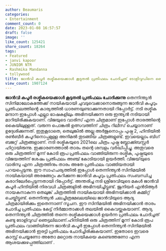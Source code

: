 ```yaml
---
author: Beaumaris
categories:
- Entertainment
comment_count: 0
date: 2023-01-08 16:57:57
draft: false
image: ''
like_count: 125421
share_count: 18264
tags:
- Featured
- janvi kapoor
- JUNIOR NTR
- Rashmika Mandanna
- tollywood
title: ജാൻവി കപൂർ രശ്മികയെക്കാൾ കൂടുതൽ പ്രതിഫലം ചോദിച്ചത് ടോളിവുഡിനെ ഞെട്ടിക്കുന്നു
view_count: 1907124
---
```


**ജാൻവി കപൂർ രശ്മികയെക്കാൾ കൂടുതൽ പ്രതിഫലം ചോദിക്കുന്നു** തെന്നിന്ത്യൻ സിനിമാലോകത്തേക്ക് നായികയായി ചുവടുവെക്കാനൊരുങ്ങുന്ന ജാൻവി കപൂറും പ്രതിഫലത്തിന്റെ കാര്യത്തിൽ ധാരണയുണ്ടാക്കുന്നതായി റിപ്പോർട്ട്. നടി രശ്മിക മന്ദാന ഇപ്പോൾ എല്ലാ ഭാഷകളിലും അഭിനയിക്കുന്ന ഒരു ഇന്ത്യൻ നടിയായി മാറിയിരിക്കുകയാണ്. വിജയുടെ വാരിസ് എന്ന ചിത്രമാണ് ഇപ്പോൾ താരത്തിന്റെ കൈയിലുള്ളത്. വരുന്ന പൊങ്കൽ ഉത്സവത്തിന് ചിത്രം റിലീസ് ചെയ്യാനാണ് ഉദ്ദേശിക്കുന്നത്. ഇതുകൂടാതെ, തെലുങ്കിൽ അല്ലു അർജുനൊപ്പം പുഷ്പ 2, ഹിന്ദിയിൽ രൺബീർ കപൂറിനൊപ്പമുള്ള അനിമൽ തുടങ്ങിയ ചിത്രങ്ങളുണ്ട്. ഇവയെല്ലാം ബിഗ് ബജറ്റ് ചിത്രങ്ങളാണ്. നടി രശ്മികയുടെ 2021ലെ ചിത്രം പുഷ്പ ബ്ലോക്ക്ബസ്റ്റർ ഹിറ്റായിരുന്നു. ഇക്കാരണത്താൽ താരം തന്റെ ശമ്പളം വർദ്ധിപ്പിച്ചു. അതുവരെ ഒരു ചിത്രത്തിന് മൂന്ന് കോടി രൂപ പ്രതിഫലം വാങ്ങിയിരുന്ന രശ്മിക, പുഷ്പയുടെ വിജയത്തിന് ശേഷം പ്രതിഫലം അഞ്ച് കോടിയായി ഉയർത്തി. വിജയ്‌യുടെ വാരിസു എന്ന ചിത്രത്തിനും താരം അതേ പ്രതിഫലം വാങ്ങിയതായി പറയപ്പെടുന്നു. ഈ സാഹചര്യത്തിൽ ഇപ്പോൾ തെന്നിന്ത്യൻ സിനിമയിൽ നായികയായി അരങ്ങേറ്റം കുറിക്കുന്ന ജാൻവി കപൂറും പ്രതിഫലം സംബന്ധിച്ച കരാറിലേർപ്പെടുന്നതായി റിപ്പോർട്ട്. അന്തരിച്ച നടി ശ്രീദേവിയുടെ മകൾ ജാൻവി കപൂർ ഹിന്ദിയിൽ നിരവധി ചിത്രങ്ങളിൽ അഭിനയിച്ചിട്ടുണ്ട്. ജൂനിയർ എൻടിആർ നായകനാകുന്ന തെലുങ്ക് ചിത്രത്തിൽ നായികയായി അഭിനയിക്കാൻ കമ്മിറ്റ് ചെയ്തിട്ടുണ്ട്. തെന്നിന്ത്യൻ ചലച്ചിത്രമേഖലയിലെ ജാൻവിയുടെ ആദ്യ ചിത്രമായിരിക്കും ഇതെന്നാണ് സൂചന. ഈ സിനിമയിൽ അഭിനയിക്കാൻ താരം ചോദിച്ച പ്രതിഫലം കേട്ട് നിർമ്മാതാക്കൾ തലയിൽ കൈവയ്ക്കുകയാണ്. ആദ്യ തെന്നിന്ത്യൻ ചിത്രത്തിൽ തന്നെ രശ്മികയെക്കാൾ ഉയർന്ന പ്രതിഫലം ചോദിച്ചത് കണ്ടു ടോളിവുഡ് ഞെട്ടലിലാണ്.ഹിന്ദിയിൽ ഒരു ചിത്രത്തിന് മൂന്ന് കോടി രൂപ പ്രതിഫലം വാങ്ങിയിരുന്ന ജാൻവി കപൂർ ഇപ്പോൾ തെന്നിന്ത്യൻ സിനിമയിൽ അഭിനയിക്കാൻ ഇരട്ടി പ്രതിഫലം ചോദിച്ചിരിക്കുകയാണ്. ഇതോടെ ഇവരെ കാസ്റ്റ് ചെയ്യണോ അതോ മറ്റൊരു നായികയെ കണ്ടെത്തണോ എന്ന ആശയക്കുഴപ്പത്തിലാണ് .